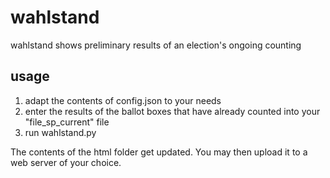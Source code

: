 wahlstand
=========

wahlstand shows preliminary results of an election's ongoing counting

usage
-----

1. adapt the contents of config.json to your needs
2. enter the results of the ballot boxes that have already counted into your "file_sp_current" file
3. run wahlstand.py

The contents of the html folder get updated. You may then upload it to a web server of your choice.

